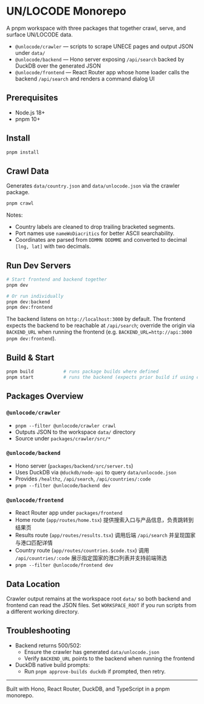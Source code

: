 # UN/LOCODE Monorepo

A pnpm workspace with three packages that together crawl, serve, and surface UN/LOCODE data.

- `@unlocode/crawler` — scripts to scrape UNECE pages and output JSON under `data/`
- `@unlocode/backend` — Hono server exposing `/api/search` backed by DuckDB over the generated JSON
- `@unlocode/frontend` — React Router app whose home loader calls the backend `/api/search` and renders a command dialog UI

## Prerequisites

- Node.js 18+
- pnpm 10+

## Install

```bash
pnpm install
```

## Crawl Data

Generates `data/country.json` and `data/unlocode.json` via the crawler package.

```bash
pnpm crawl
```

Notes:

- Country labels are cleaned to drop trailing bracketed segments.
- Port names use `nameWoDiacritics` for better ASCII searchability.
- Coordinates are parsed from `DDMMN DDDMME` and converted to decimal `[lng, lat]` with two decimals.

## Run Dev Servers

```bash
# Start frontend and backend together
pnpm dev

# Or run individually
pnpm dev:backend
pnpm dev:frontend
```

The backend listens on `http://localhost:3000` by default. The frontend expects the backend to be reachable at `/api/search`; override the origin via `BACKEND_URL` when running the frontend (e.g. `BACKEND_URL=http://api:3000 pnpm dev:frontend`).

## Build & Start

```bash
pnpm build           # runs package builds where defined
pnpm start           # runs the backend (expects prior build if using compiled output)
```

## Packages Overview

### `@unlocode/crawler`

- `pnpm --filter @unlocode/crawler crawl`
- Outputs JSON to the workspace `data/` directory
- Source under `packages/crawler/src/*`

### `@unlocode/backend`

- Hono server (`packages/backend/src/server.ts`)
- Uses DuckDB via `@duckdb/node-api` to query `data/unlocode.json`
- Provides `/healthz`, `/api/search`, `/api/countries/:code`
- `pnpm --filter @unlocode/backend dev`

### `@unlocode/frontend`

- React Router app under `packages/frontend`
- Home route (`app/routes/home.tsx`) 提供搜索入口与产品信息，负责跳转到结果页
- Results route (`app/routes/results.tsx`) 调用后端 `/api/search` 并呈现国家与港口匹配详情
- Country route (`app/routes/countries.$code.tsx`) 调用 `/api/countries/:code` 展示指定国家的港口列表并支持前端筛选
- `pnpm --filter @unlocode/frontend dev`

## Data Location

Crawler output remains at the workspace root `data/` so both backend and frontend can read the JSON files. Set `WORKSPACE_ROOT` if you run scripts from a different working directory.

## Troubleshooting

- Backend returns 500/502:
  - Ensure the crawler has generated `data/unlocode.json`
  - Verify `BACKEND_URL` points to the backend when running the frontend
- DuckDB native build prompts:
  - Run `pnpm approve-builds duckdb` if prompted, then retry.

---

Built with Hono, React Router, DuckDB, and TypeScript in a pnpm monorepo.
